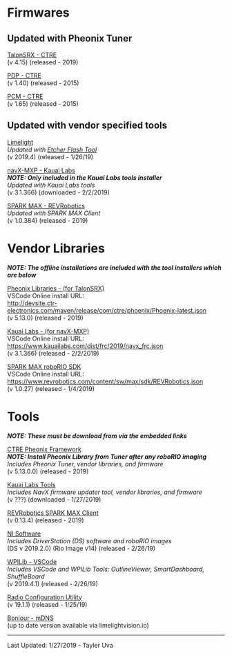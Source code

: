 # Firmwares

## Updated with Pheonix Tuner

[TalonSRX - CTRE](http://www.ctr-electronics.com/control-system/motor-control/talon-srx.html#product_tabs_technical_resources)  
(v 4.15) (released - 2019)

[PDP - CTRE](http://www.ctr-electronics.com/control-system/pdp.html#product_tabs_technical_resources)  
(v 1.40) (released - 2015)

[PCM - CTRE](http://www.ctr-electronics.com/control-system/pcm.html#product_tabs_technical_resources)  
(v 1.65) (released - 2015)

## Updated with vendor specified tools

[Limelight](https://limelightvision.io/pages/downloads)  
*Updated with [Etcher Flash Tool](https://limelightvision.io/pages/downloads)*  
(v 2019.4) (released - 1/26/19)

[navX-MXP - Kauai Labs](https://www.kauailabs.com/support/navx-mxp/kb/faq.php?id=48)  
***NOTE: Only included in the Kauai Labs tools installer***  
*Updated with Kauai Labs tools*  
(v 3.1.366) (downloaded - 2/2/2019)

[SPARK MAX - REVRobotics](http://www.revrobotics.com/sparkmax-software/#spark-max-firmware-updates)  
*Updated with SPARK MAX Client*  
(v 1.0.384) (released - 2019)

# Vendor Libraries

***NOTE: The offline installations are included with the tool installers which are below***

[Pheonix Libraries - (for TalonSRX)](https://phoenix-documentation.readthedocs.io/en/latest/ch05a_CppJava.html#frc-c-java-add-phoenix)  
VSCode Online install URL:  
http://devsite.ctr-electronics.com/maven/release/com/ctre/phoenix/Phoenix-latest.json  
(v 5.13.0) (released - 2019)

[Kauai Labs - (for navX-MXP)](https://pdocs.kauailabs.com/navx-mxp/software/roborio-libraries/java/)  
VSCode Online install URL:  
https://www.kauailabs.com/dist/frc/2019/navx_frc.json   
(v 3.1.366) (released - 2/2/2019)

[SPARK MAX roboRIO SDK](http://www.revrobotics.com/sparkmax-software/#java-api)  
VSCode Online install URL:  
https://www.revrobotics.com/content/sw/max/sdk/REVRobotics.json   
(v 1.0.27) (released - 1/4/2019)

# Tools

***NOTE: These must be download from via the embedded links***

[CTRE Pheonix Framework](http://www.ctr-electronics.com/hro.html#product_tabs_technical_resources)  
***NOTE: Install Pheonix Library from Tuner after any roboRIO imaging***  
*Includes Pheonix Tuner, vendor libraries, and firmware*  
(v 5.13.0.0) (released - 2019)

[Kauai Labs Tools](https://www.kauailabs.com/support/navx-mxp/kb/faq.php?id=48)  
*Includes NavX firmware updater tool, vendor libraries, and firmware*  
(v ???) (downloaded - 1/27/2019)

[REVRobotics SPARK MAX Client](http://www.revrobotics.com/sparkmax-software/#spark-max-client-application)  
(v 0.13.4) (released - 2019)

[NI Software](http://wpilib.screenstepslive.com/s/currentCS/m/getting_started/l/1004055-installing-the-frc-update-suite-all-languages)  
*Includes DriverStation (DS) software and roboRIO images*  
(DS v 2019.2.0) (Rio Image v14) (released - 2/26/19)

[WPILib - VSCode](https://github.com/wpilibsuite/allwpilib/releases)  
*Includes VSCode and WPILib Tools: OutlineViewer, SmartDashboard, ShuffleBoard*  
(v 2019.4.1) (released - 2/26/19)

[Radio Configuration Utility](http://wpilib.screenstepslive.com/s/currentCS/m/getting_started/l/144986-programming-your-radio)  
(v 19.1.1) (released - 1/25/19)

[Bonjour - mDNS](https://limelightvision.io/pages/downloads)  
(up to date version available via limelightvision.io)

---
Last Updated: 1/27/2019 - Tayler Uva
